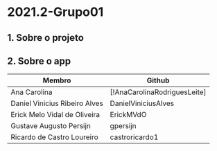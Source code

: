 # 2021.2-Grupo01

## 1. Sobre o projeto

## 2. Sobre o app



|  Membro | Github  |
| ------- |-------- |
| Ana Carolina  | [!AnaCarolinaRodriguesLeite] |
| Daniel Vinicius Ribeiro Alves | DanielViniciusAlves |
| Erick Melo Vidal de Oliveira  |  ErickMVdO  |
| Gustave Augusto Persijn | gpersijn  |
| Ricardo de Castro Loureiro  | castroricardo1  |
